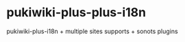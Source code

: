 pukiwiki-plus-plus-i18n
=======================

pukiwiki-plus-i18n + multiple sites supports + sonots plugins